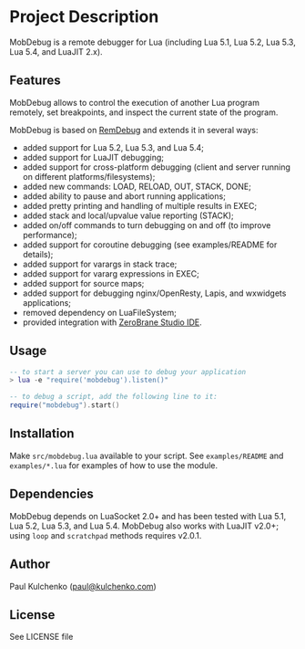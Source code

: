 # Project Description

MobDebug is a remote debugger for Lua (including Lua 5.1, Lua 5.2, Lua 5.3, Lua 5.4, and LuaJIT 2.x).

## Features

MobDebug allows to control the execution of another Lua program remotely,
set breakpoints, and inspect the current state of the program.

MobDebug is based on [RemDebug](http://www.keplerproject.org/remdebug/) and
extends it in several ways:

* added support for Lua 5.2, Lua 5.3, and Lua 5.4;
* added support for LuaJIT debugging;
* added support for cross-platform debugging (client and server running on different platforms/filesystems);
* added new commands: LOAD, RELOAD, OUT, STACK, DONE;
* added ability to pause and abort running applications;
* added pretty printing and handling of multiple results in EXEC;
* added stack and local/upvalue value reporting (STACK);
* added on/off commands to turn debugging on and off (to improve performance);
* added support for coroutine debugging (see examples/README for details);
* added support for varargs in stack trace;
* added support for vararg expressions in EXEC;
* added support for source maps;
* added support for debugging nginx/OpenResty, Lapis, and wxwidgets applications;
* removed dependency on LuaFileSystem;
* provided integration with [ZeroBrane Studio IDE](http://studio.zerobrane.com/).

## Usage

```lua
-- to start a server you can use to debug your application
> lua -e "require('mobdebug').listen()"

-- to debug a script, add the following line to it:
require("mobdebug").start()
```

## Installation

Make `src/mobdebug.lua` available to your script.
See `examples/README` and `examples/*.lua` for examples of how to use the module.

## Dependencies

MobDebug depends on LuaSocket 2.0+ and has been tested with Lua 5.1, Lua 5.2, Lua 5.3, and Lua 5.4.
MobDebug also works with LuaJIT v2.0+; using `loop` and `scratchpad` methods requires v2.0.1.

## Author

Paul Kulchenko (paul@kulchenko.com)

## License

See LICENSE file
